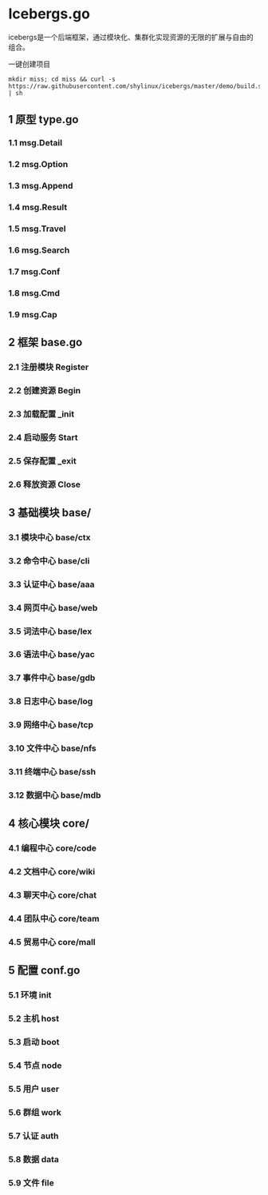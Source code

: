 # Icebergs.go

icebergs是一个后端框架，通过模块化、集群化实现资源的无限的扩展与自由的组合。

一键创建项目
```
mkdir miss; cd miss && curl -s https://raw.githubusercontent.com/shylinux/icebergs/master/demo/build.sh | sh
```

## 1 原型 type.go
### 1.1 msg.Detail
### 1.2 msg.Option
### 1.3 msg.Append
### 1.4 msg.Result
### 1.5 msg.Travel
### 1.6 msg.Search
### 1.7 msg.Conf
### 1.8 msg.Cmd
### 1.9 msg.Cap

## 2 框架 base.go
### 2.1 注册模块 Register
### 2.2 创建资源 Begin
### 2.3 加载配置 _init
### 2.4 启动服务 Start
### 2.5 保存配置 _exit
### 2.6 释放资源 Close

## 3 基础模块 base/
### 3.1 模块中心 base/ctx
### 3.2 命令中心 base/cli
### 3.3 认证中心 base/aaa
### 3.4 网页中心 base/web

### 3.5 词法中心 base/lex
### 3.6 语法中心 base/yac
### 3.7 事件中心 base/gdb
### 3.8 日志中心 base/log

### 3.9 网络中心 base/tcp
### 3.10 文件中心 base/nfs
### 3.11 终端中心 base/ssh
### 3.12 数据中心 base/mdb

## 4 核心模块 core/
### 4.1 编程中心 core/code
### 4.2 文档中心 core/wiki
### 4.3 聊天中心 core/chat
### 4.4 团队中心 core/team
### 4.5 贸易中心 core/mall

## 5 配置 conf.go
### 5.1 环境 init
### 5.2 主机 host
### 5.3 启动 boot
### 5.4 节点 node
### 5.5 用户 user
### 5.6 群组 work
### 5.7 认证 auth
### 5.8 数据 data
### 5.9 文件 file

